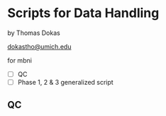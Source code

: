 # Scripts for Data Handling
  by Thomas Dokas
  
  <dokastho@umich.edu>
  
  for mbni
  
- [ ] QC
- [ ] Phase 1, 2 & 3 generalized script
## QC
